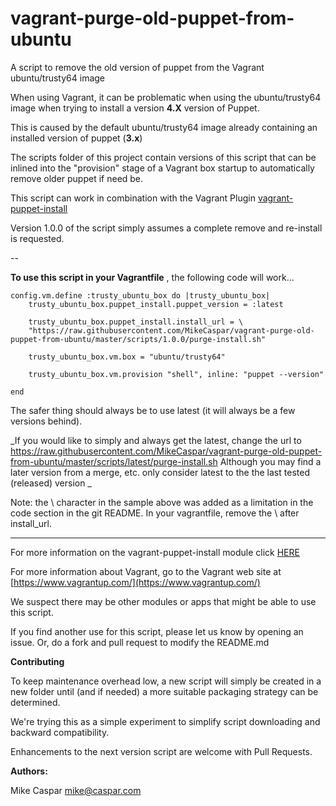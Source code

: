 # vagrant-purge-old-puppet-from-ubuntu

A script to remove the old version of puppet from the Vagrant ubuntu/trusty64 image

When using Vagrant, it can be problematic when using the ubuntu/trusty64 image when trying to install a version **4.X** version of Puppet.

This is caused by the default ubuntu/trusty64 image already containing an installed version of puppet (**3.x**)

The scripts folder of this project contain versions of this script that can be inlined into the "provision" stage of a Vagrant box startup to automatically remove older puppet if need be.

This script can work in combination with the Vagrant Plugin [vagrant-puppet-install](https://github.com/petems/vagrant-puppet-install)

Version 1.0.0 of the script simply assumes a complete remove and re-install is requested.


--

 **To use this script in your Vagrantfile** , the following code will work...

 ```
 config.vm.define :trusty_ubuntu_box do |trusty_ubuntu_box|
     trusty_ubuntu_box.puppet_install.puppet_version = :latest

     trusty_ubuntu_box.puppet_install.install_url = \
     "https://raw.githubusercontent.com/MikeCaspar/vagrant-purge-old-puppet-from-ubuntu/master/scripts/1.0.0/purge-install.sh"

     trusty_ubuntu_box.vm.box = "ubuntu/trusty64"

     trusty_ubuntu_box.vm.provision "shell", inline: "puppet --version"

 end

 ```
 The safer thing should always be to use latest (it will always be a few versions behind).
  
_If you would like to simply and always get the latest, change the url to
https://raw.githubusercontent.com/MikeCaspar/vagrant-purge-old-puppet-from-ubuntu/master/scripts/latest/purge-install.sh
Although you may find a later version from a merge, etc. only consider latest to the the last tested (released) version
 _


Note: the \ character in the sample above was added as a limitation in the code section in the git README. In your vagrantfile,
remove the \ after install_url.

---
For more information on the vagrant-puppet-install module click [HERE](https://github.com/petems/vagrant-puppet-install)

For more information about Vagrant, go to the Vagrant web site at [https://www.vagrantup.com/](https://www.vagrantup.com/)

We suspect there may be other modules or apps that might be able to use this script.

If you find another use for this script, please let us know by opening an issue. Or, do a fork and pull request to modify the README.md

**Contributing**

To keep maintenance overhead low, a new script will simply be created in a new folder until (and if needed) a more suitable packaging strategy can be determined.

We're trying this as a simple experiment to simplify script downloading and backward compatibility.

Enhancements to the next version script are welcome with Pull Requests.


**Authors:**

Mike Caspar <mike@caspar.com>

